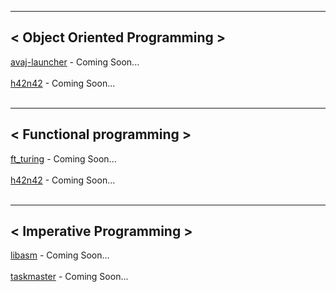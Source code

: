 ***
## < Object Oriented Programming ><br>
[avaj-launcher]() - Coming Soon... <br><br>
[h42n42]() - Coming Soon... <br><br>
***
## < Functional programming ><br>
[ft_turing]() - Coming Soon...<br><br>
[h42n42]() - Coming Soon...<br><br>
***
## < Imperative Programming ><br>
[libasm]() - Coming Soon...<br><br>
[taskmaster]() - Coming Soon...<br><br>
